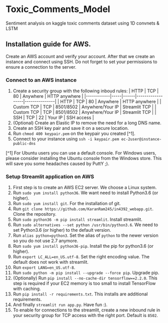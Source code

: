 # Toxic_Comments_Model
Sentiment analysis on kaggle toxic comments dataset using 1D convnets &amp; LSTM

## Installation guide for AWS.
Create an AWS account and verify your account. After that we create an instance and connect using SSH. Do not forget to set your permissions to ensure a connection to the server.

### Connect to an AWS instance
1. Create a security group with the following inboud rules:
| HTTP       | TCP | 80   | Anywhere         | HTTP anywhere |
|------------|-----|------|------------------|---------------|
| HTTP       | TCP | 80   | Anywhere         | HTTP anywhere |
| Custom TCP | TCP | 8501/8502 | Anywhere/Your IP | Streamlit TCP |
| Custom TCP | TCP | 8501/8502 | Anywhere/Your IP | Streamlit TCP |
| SSH        | TCP | 22   | Your IP          | SSH access    |
2. (Optional) Create an Elastic IP to remove the need for a long DNS name.
3. Create an SSH key pair and save it on a secure location.
4. Run `chmod 400 keypair.pem` on the keypair you created [^1].
5. Connect to your instance using `ssh -i keypair.pem ec-2user@instance-public-dns`

[^1] For Ubuntu users you can use a default console. For Windows users, please consider installing the Ubuntu console from the Windows store. This will save you some headaches caused by PuttY ;).

### Setup Streamlit application on AWS
1. First step is to create an AWS EC2 server. We choose a Linux system.
2. Run `sudo yum install python36`. We want need to install Python3.6 (or higher).
3. Run `sudo yum install git`. For the installation of git.
4. Run `git clone https://github.com/KaranRam245/in4392_webapp.git`. Clone the repository.
5. Run `sudo python36 -m pip install streamlit`. Install streamlit.
6. Run `sudo alternatives --set python /usr/bin/python3.6`. We need to set Python3.6 (or higher) to the default version.
7. Run `alias python=python3`. Set the alias of `python` to the newer version so you do not use 2.7 anymore.
8. Run `sudo yum install python36-pip`. Install the pip for python3.6 (or higher).
9. Run `export LC_ALL=en_US.utf-8`. Set the right encoding value. The default does not work with streamlit.
10. Run `export LANG=en_US.utf-8`.
11. Run `sudo python -m pip install --upgrade --force pip`. Upgrade pip.
12. (Optionally) Run `pip install --no-cache-dir tensorflow==2.2.0`. This step is required if your EC2 memory is too small to install TensorFlow with caching.
13. Run `pip install -r requirements.txt`. This installs are additional requirements.
14. And finally `streamlit run app.py`. Have fun :).
15. To enable for connections to the streamlit, create a new inbound rule in your security group for TCP access with the right port. Default is `8502`.
